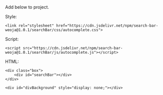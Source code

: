 Add below to project.

Style: 

    <link rel="stylesheet" href="https://cdn.jsdelivr.net/npm/search-bar-weoja@1.0.1/searchBar/css/autocomplete.css">

Script:
    
    <script src="https://cdn.jsdelivr.net/npm/search-bar-weoja@1.0.1/searchBar/js/autocomplete.js"></script>

HTML:

    <div class="box">
        <div id="searchBar"></div>
    </div>
    
    <div id="divBackground" style="display: none;"></div>

